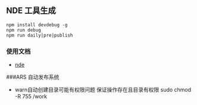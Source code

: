 ## NDE 工具生成
```
npm install devdebug -g 
npm run debug
npm run daily|pre|publish
```
### 使用文档
* [nde](https://www.npmjs.com/package/nde)

###ARS 自动发布系统

* warn自动创建目录可能有权限问题  保证操作存在且目录有权限  sudo chmod -R 755 /work